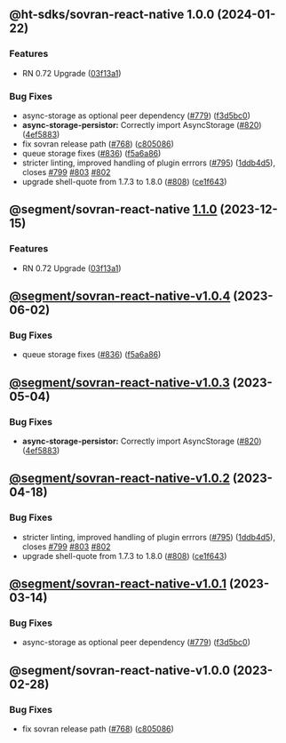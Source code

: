 ## @ht-sdks/sovran-react-native 1.0.0 (2024-01-22)


### Features

* RN 0.72 Upgrade ([03f13a1](https://github.com/ht-sdks/events-sdk-react-native/commit/03f13a19c79d8aaad726639de5f0327c748fed1f))


### Bug Fixes

* async-storage as optional peer dependency ([#779](https://github.com/ht-sdks/events-sdk-react-native/issues/779)) ([f3d5bc0](https://github.com/ht-sdks/events-sdk-react-native/commit/f3d5bc024fe3ae988386aac8b9f6f3fc6d84677a))
* **async-storage-persistor:** Correctly import AsyncStorage ([#820](https://github.com/ht-sdks/events-sdk-react-native/issues/820)) ([4ef5883](https://github.com/ht-sdks/events-sdk-react-native/commit/4ef5883aa3934b55b7ae8a46759bf5530c1e6355))
* fix sovran release path ([#768](https://github.com/ht-sdks/events-sdk-react-native/issues/768)) ([c805086](https://github.com/ht-sdks/events-sdk-react-native/commit/c80508612325c5fc99561d0da96487152d898848))
* queue storage fixes ([#836](https://github.com/ht-sdks/events-sdk-react-native/issues/836)) ([f5a6a86](https://github.com/ht-sdks/events-sdk-react-native/commit/f5a6a86817c72ae16caa760d168c01d8eff6d0fb))
* stricter linting, improved handling of plugin errrors ([#795](https://github.com/ht-sdks/events-sdk-react-native/issues/795)) ([1ddb4d5](https://github.com/ht-sdks/events-sdk-react-native/commit/1ddb4d571df794bc7eaa5c5302ed27b90faf9a73)), closes [#799](https://github.com/ht-sdks/events-sdk-react-native/issues/799) [#803](https://github.com/ht-sdks/events-sdk-react-native/issues/803) [#802](https://github.com/ht-sdks/events-sdk-react-native/issues/802)
* upgrade shell-quote from 1.7.3 to 1.8.0 ([#808](https://github.com/ht-sdks/events-sdk-react-native/issues/808)) ([ce1f643](https://github.com/ht-sdks/events-sdk-react-native/commit/ce1f6436e60cd9c7053bfd58e32e699159d428c5))

## @segment/sovran-react-native [1.1.0](https://github.com/segmentio/analytics-react-native/compare/@segment/sovran-react-native-v1.0.4...@segment/sovran-react-native-v1.1.0) (2023-12-15)


### Features

* RN 0.72 Upgrade ([03f13a1](https://github.com/segmentio/analytics-react-native/commit/03f13a19c79d8aaad726639de5f0327c748fed1f))

## [@segment/sovran-react-native-v1.0.4](https://github.com/segmentio/analytics-react-native/compare/@segment/sovran-react-native-v1.0.3...@segment/sovran-react-native-v1.0.4) (2023-06-02)


### Bug Fixes

* queue storage fixes ([#836](https://github.com/segmentio/analytics-react-native/issues/836)) ([f5a6a86](https://github.com/segmentio/analytics-react-native/commit/f5a6a86817c72ae16caa760d168c01d8eff6d0fb))

## [@segment/sovran-react-native-v1.0.3](https://github.com/segmentio/analytics-react-native/compare/@segment/sovran-react-native-v1.0.2...@segment/sovran-react-native-v1.0.3) (2023-05-04)


### Bug Fixes

* **async-storage-persistor:** Correctly import AsyncStorage ([#820](https://github.com/segmentio/analytics-react-native/issues/820)) ([4ef5883](https://github.com/segmentio/analytics-react-native/commit/4ef5883aa3934b55b7ae8a46759bf5530c1e6355))

## [@segment/sovran-react-native-v1.0.2](https://github.com/segmentio/analytics-react-native/compare/@segment/sovran-react-native-v1.0.1...@segment/sovran-react-native-v1.0.2) (2023-04-18)


### Bug Fixes

* stricter linting, improved handling of plugin errrors ([#795](https://github.com/segmentio/analytics-react-native/issues/795)) ([1ddb4d5](https://github.com/segmentio/analytics-react-native/commit/1ddb4d571df794bc7eaa5c5302ed27b90faf9a73)), closes [#799](https://github.com/segmentio/analytics-react-native/issues/799) [#803](https://github.com/segmentio/analytics-react-native/issues/803) [#802](https://github.com/segmentio/analytics-react-native/issues/802)
* upgrade shell-quote from 1.7.3 to 1.8.0 ([#808](https://github.com/segmentio/analytics-react-native/issues/808)) ([ce1f643](https://github.com/segmentio/analytics-react-native/commit/ce1f6436e60cd9c7053bfd58e32e699159d428c5))

## [@segment/sovran-react-native-v1.0.1](https://github.com/segmentio/analytics-react-native/compare/@segment/sovran-react-native-v1.0.0...@segment/sovran-react-native-v1.0.1) (2023-03-14)


### Bug Fixes

* async-storage as optional peer dependency ([#779](https://github.com/segmentio/analytics-react-native/issues/779)) ([f3d5bc0](https://github.com/segmentio/analytics-react-native/commit/f3d5bc024fe3ae988386aac8b9f6f3fc6d84677a))

## @segment/sovran-react-native-v1.0.0 (2023-02-28)


### Bug Fixes

* fix sovran release path ([#768](https://github.com/segmentio/analytics-react-native/issues/768)) ([c805086](https://github.com/segmentio/analytics-react-native/commit/c80508612325c5fc99561d0da96487152d898848))
